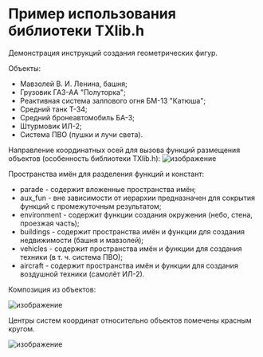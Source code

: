 # Пример использования библиотеки TXlib.h

Демонстрация инструкций создания геометрических фигур.

Объекты:
- Мавзолей В. И. Ленина, башня;
- Грузовик ГАЗ-АА "Полуторка";
- Реактивная система залпового огня БМ-13 "Катюша";
- Средний танк Т-34;
- Средний бронеавтомобиль БА-3;
- Штурмовик ИЛ-2;
- Система ПВО (пушки и лучи света).

Направление координатных осей для вызова функций размещения объектов (особенность библиотеки TXlib.h):
![изображение](https://user-images.githubusercontent.com/78896451/111069780-b2f66e00-84df-11eb-9644-d0cf9f3a64f5.png)

Пространства имён для разделения функций и констант:
- parade - содержит вложенные пространства имён;
- aux_fun - вне зависимости от иерархии предназначен для сокрытия функций с промежуточным результатом;
- environment - содержит функции создания окружения (небо, стена, проезжая часть);
- buildings - содержит пространства имён и функции для создания недвижимости (башня и мавзолей);
- vehicles - содержит пространства имён и функции для создания техники (в т. ч. система ПВО);
- aircraft - содержит пространства имён и функции для создания воздушной техники (самолёт ИЛ-2).
 
 Композиция из объектов:
 
![изображение](https://user-images.githubusercontent.com/78896451/110846265-a6460000-82bc-11eb-9c02-2aa2f1147522.png)

Центры систем координат относительно объектов помечены красным кругом.

![изображение](https://user-images.githubusercontent.com/78896451/111069307-7b86c200-84dd-11eb-9a53-0b74afebfd79.png)
